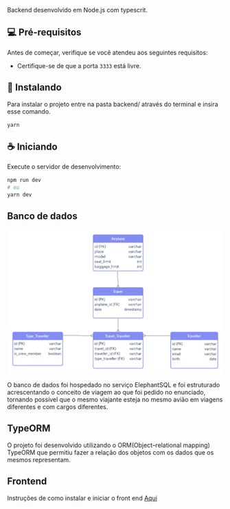Backend desenvolvido em Node.js com typescrit.

## 💻 Pré-requisitos

Antes de começar, verifique se você atendeu aos seguintes requisitos:

* Certifique-se de que a porta `3333` está livre.

## 🚀 Instalando

Para instalar o projeto entre na pasta backend/ através do terminal e insira esse comando.
```
yarn
```

## ☕  Iniciando

Execute o servidor de desenvolvimento:

```bash
npm run dev
# ou
yarn dev
```


## Banco de dados

<img src="./database.png" alt="modelo do banco de dados">

O banco de dados foi hospedado no serviço ElephantSQL e foi estruturado acrescentando o 
conceito de viagem ao que foi pedido no enunciado, tornando possível que o mesmo viajante esteja no mesmo avião 
em viagens diferentes e com cargos diferentes. 


## TypeORM

O projeto foi desenvolvido utilizando o ORM(Object–relational mapping) TypeORM que permitiu fazer a relação dos objetos com os dados que os mesmos representam.


## Frontend

Instruções de como instalar e iniciar o front end <a href="../frontend/README.md">Aqui</a>